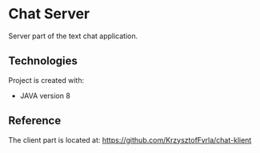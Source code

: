 # Chat Server
Server part of the text chat application.

## Technologies
Project is created with:
* JAVA version 8

## Reference
The client part is located at:
https://github.com/KrzysztofFyrla/chat-klient
